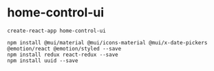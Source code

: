 # home-control-ui

```
create-react-app home-control-ui
```

```
npm install @mui/material @mui/icons-material @mui/x-date-pickers @emotion/react @emotion/styled --save
npm install redux react-redux --save
npm install uuid --save
```
